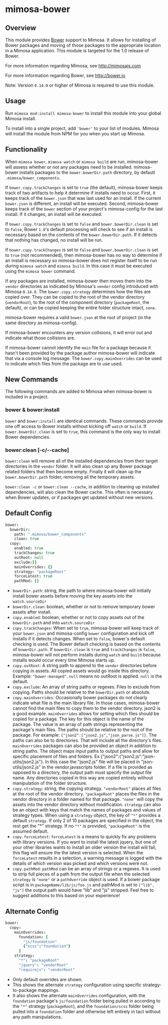mimosa-bower
===========

## Overview

This module provides [Bower](http://bower.io) support to Mimosa. It allows for installing of Bower packages and moving of those packages to the appropriate location in a Mimosa application. This module is targeted for the 1.0 release of Bower.

For more information regarding Mimosa, see http://mimosajs.com

For more information regarding Bower, see http://bower.io

Note: Version `0.14.0` or higher of Mimosa is required to use this module.

## Usage

Run `mimosa mod:install mimosa-bower` to install this module into your global Mimosa install.

To install into a single project, add `'bower'` to your list of modules. Mimosa will install the module from NPM for you when you start up Mimosa.

## Functionality

When `mimosa bower`, `mimosa watch` or `mimosa build` are run, mimosa-bower will assess whether or not any packages need to be installed.  mimosa-bower installs packages to the `bower.bowerDir.path` directory, by default `.mimosa/bower_components`.

If `bower.copy.trackChanges` is set to `true` (the default), mimosa-bower keeps track of two artifacts to help it determine if installs need to occur.  First, it keeps track of the `bower.json` that was last used for an install. If the current `bower.json` is different, an install will be executed. Second,  mimosa-bower keeps track of the `bower` section of your project's mimosa-config for the last install. If it changes, an install will be executed.

If `bower.copy.trackChanges` is set to `false` and `bower.bowerDir.clean` is set to `false`, Bower `1.0`'s default processing will check to see if an install is necessary based on the contents of the `bower.bowerDir.path`. If it detects that nothing has changed, no install will be run.

If `bower.copy.trackChanges` is set to `false` and `bower.bowerDir.clean` is set to `true` (not recommended), then mimosa-bower has no way to determine if an install is necessary so mimosa-bower does not register itself to be run during `mimosa watch` and `mimosa build`. In this case it must be executed using the `mimosa bower` command.

If any packages are installed, mimosa-bower then moves them into the `vendor` directories as indicated by Mimosa's `vendor` config introduced with Mimosa `0.14.0`. The `bower.copy.strategy` determines how the files are copied over.  They can be copied to the root of the vendor directory (`vendorRoot`), to the root of the component directory (`packageRoot`, the default), or can be copied keeping the entire folder structure intact, `none`.

mimosa-bower requires a valid `bower.json` at the root of project (in the same directory as mimosa-config).

If mimosa-bower encounters any version collisions, it will error out and indicate what those collisions are.

If mimosa-bower cannot identify the `main` file for a package because it hasn't been provided by the package author mimosa-bower will indicate that via a console log message. The `bower.copy.mainOverrides` can be used to indicate which files from the package are to use used.

## New Commands

The following commands are added to Mimosa when mimosa-bower is included in a project.

### bower & bower:install

`bower` and `bower:install` are identical commands. These commands provide one off access to Bower installs without kicking off `watch` or `build`.  If `bower.bowerDir.clean` is set to `true`, this command is the only way to install Bower dependencies.

### bower:clean [-c/--cache]

`bower:clean` will remove all of the installed dependencies from their target directories in the `vendor` folder. It will also clean up any Bower package related folders that then become empty. Finally it will clean up the `bower.bowerDir.path` folder, removing all the temporary assets.

`bower:clean -c` or `bower:clean --cache`, in addition to cleaning up installed dependencies, will also clean the Bower cache. This often is necessary when Bower updates, or if packages get updated without new versions.

## Default Config

```coffeescript
bower:
  bowerDir:
    path: ".mimosa/bower_components"
    clean: true
  copy:
    enabled: true
    trackChanges: true
    outRoot: null
    exclude:[]
    mainOverrides: {}
    strategy: "packageRoot"
    forceLatest: true
    pathMod: []
```

* `bowerDir.path`: string, the path to where mimosa-bower will initially install bower assets before moving the key assets into the `watch.sourceDir`
* `bowerDir.clean`: boolean, whether or not to remove temporary bower assets after install.
* `copy.enabled`: boolean, whether or not to copy assets out of the `bowerDir.path` and into `watch.sourceDir`
* `copy.trackChanges`: When set to `true`, mimosa-bower will keep track of your `bower.json` and mimosa-config `bower` configuration and kick off installs if it detects changes. When set to `false`, bower's default checking is used. The Bower default checking is based on the contents of `bowerDir.path`. If `bowerDir.clean` is `true` and `trackChanges` is `false`, mimosa-bower will not perform installs during `watch` and `build` because installs would occur every time Mimosa starts up.
* `copy.outRoot`: A string path to append to the `vendor` directories before copying in assets. All copied assets would go inside this directory. Example: `"bower-managed"`. `null` means no outRoot is applied. `null` is the default.
* `copy.exclude`: An array of string paths or regexes. Files to exclude from
 copying. Paths should be relative to the `bowerDir.path` or absolute.
* `copy.mainOverrides`: Occasionally bower packages do not clearly indicate what file is the main library file. In those cases, mimosa-bower cannot find the main files to copy them to the vendor directory. json2 is a good example. `mainOverrides` allows for setting which files should be copied for a package. The key for this object is the name of the package. The value is an array of path strings representing the package's main files. The paths should be relative to the root of the package. For example: `{"json2":["json2.js","json_parse.js"]}`. The paths can also be to directories. That will include all the directory's files.
  `mainOverrides` packages can also be provided an object in addition to string paths. The object maps input paths to output paths and allow for specific placement of files and folders. Ex {"json2":{"json2.js":"json-utils/json2.js"}. In this case the "json2.js" file will be placed in "json-utils/json2.js" in the vendor.javascripts folder. If a file is provided as opposed to a directory, the output path must specify the output file name. Any directories copied in this way are copied entirely without manipulation of the folder structure.
* `copy.strategy`: string, the copying strategy. `"vendorRoot"` places all files at the root of the vendor directory. `"packageRoot"` places the files in the vendor directory in a folder named for that package. `"none"` will copy the assets into the vendor directory without modification. `strategy` can also be an object with keys that match the names of packages and values of strategy types. When using a `strategy` object, the key of `"*"` provides a default `strategy`. If only 2 of 10 packages are specified in the object, the rest get the "*" strategy. If no `"*"` is provided, `"packageRoot"` is the assumed default.
* `copy.forceLatest`: `forceLatest` is a means to quickly fix any problems with library versions. If you want to install the latest jquery, but one of your other libraries wants to install an older version the install will fail,  this flag will ensure the the latest version is selected. When the `forceLatest` results in a selection, a warning message is logged with the details of which version was picked and which versions were not.
* `copy.pathMod`: `pathMod` can be an array of strings or a regexes. It is used to strip full pieces of a path from the output file when the selected `strategy` is `"none"` or a `pathOverride` object is used. If a bower package script is in `packageName/lib/js/foo.js` and pathMod is set to `["lib", "js"]` the output path would have "lib" and "js" stripped. Feel free to suggest additions to this based on your experience!


## Alternate Config

```coffeescript
bower:
  copy:
    mainOverrides:
      foundation: [
        "js/foundation"
        {"scss":"foundation"}
      ]
    strategy:
      "*": "packageRoot"
      "jquery": "vendorRoot"
      "requirejs": "vendorRoot"
```

* Only default overrides are shown.
* This shows the alternate `strategy` configuration using specific strategy-to-package mappings.
* It also shows the alternate `mainOverrides` configuration, with the `foundation` package's `js/foundation` folder being pulled in according to the `"*"` strategy (`packageRoot`), and the `foundation/scss` folder being pulled into a `foundation` folder and otherwise left entirely in tact without any path manipulations.